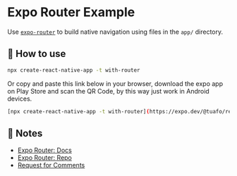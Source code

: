 # Expo Router Example

Use [`expo-router`](https://expo.github.io/router) to build native navigation using files in the `app/` directory.

## 🚀 How to use

```sh
npx create-react-native-app -t with-router
```
Or copy and paste this link below in your browser, download the expo app on Play Store and scan the QR Code, by this way just work in Android devices.
```sh
[npx create-react-native-app -t with-router](https://expo.dev/@tuafo/react-native-jobs?service)
```

## 📝 Notes

- [Expo Router: Docs](https://expo.github.io/router)
- [Expo Router: Repo](https://github.com/expo/router)
- [Request for Comments](https://github.com/expo/router/discussions/1)
